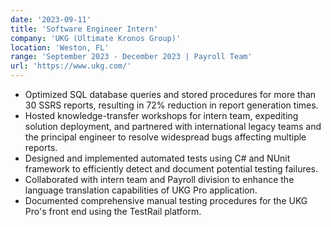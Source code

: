 ```yaml
---
date: '2023-09-11'
title: 'Software Engineer Intern'
company: 'UKG (Ultimate Kronos Group)'
location: 'Weston, FL'
range: 'September 2023 - December 2023 | Payroll Team'
url: 'https://www.ukg.com/'
---
```


- Optimized SQL database queries and stored procedures for more than 30 SSRS reports, resulting in 72% reduction in report generation times.
- Hosted knowledge-transfer workshops for intern team, expediting solution deployment, and partnered with international legacy teams and the principal engineer to resolve widespread bugs affecting multiple reports.
- Designed and implemented automated tests using C# and NUnit framework to efficiently detect and document potential testing failures.
- Collaborated with intern team and Payroll division to enhance the language translation capabilities of UKG Pro application.
- Documented comprehensive manual testing procedures for the UKG Pro's front end using the TestRail platform.
